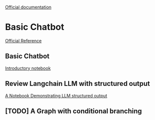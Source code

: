 [Official documentation](https://langchain-ai.github.io/langgraph/concepts/why-langgraph/)

# Basic Chatbot
[Official Reference](https://langchain-ai.github.io/langgraph/tutorials/get-started/1-build-basic-chatbot/)

## Basic Chatbot

[Introductory notebook](./nb01_basicChatbot.ipynb)

## Review Langchain LLM with structured output

[A Notebook Demonstrating LLM structured output](./nb02_structuredLLM_output.ipynb)

## [TODO] A Graph with conditional branching

